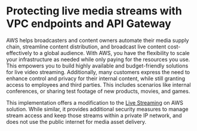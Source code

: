 
# Protecting live media streams with VPC endpoints and API Gateway

AWS helps broadcasters and content owners automate their media supply chain, streamline content distribution, and broadcast live content cost-effectively to a global audience. With AWS, you have the flexibility to scale your infrastructure as needed while only paying for the resources you use. This empowers you to build highly available and budget-friendly solutions for live video streaming. Additionally, many customers express the need to enhance control and privacy for their internal content, while still granting access to employees and third parties. This includes scenarios like internal conferences, or sharing test footage of new products, movies, and games. 

This implementation offers a modification to the [Live Streaming](https://aws.amazon.com/solutions/implementations/live-streaming-on-aws/) on AWS solution. While similar, it provides additional security measures to manage stream access and keep those streams within a private IP network, and does not use the public internet for media asset delivery. 
